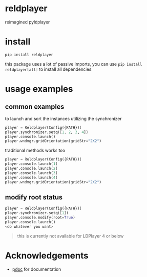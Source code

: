# reldplayer
reimagined pyldplayer

# install

```bash
pip install reldplayer
```
this package uses a lot of passive imports, you can use `pip install reldplayer[all]` to install all dependencies

# usage examples

## common examples
to launch and sort the instances utilizing the synchronizer
```py
player = Reldplayer(Config({PATH}))
player.synchronizer.setq([1, 2, 3, 4])
player.console.launch()
player.wndmgr.gridOrientation(gridStr="2X2")
```

traditional methods works too
```py
player = Reldplayer(Config({PATH}))
player.console.launch(1)
player.console.launch(2)
player.console.launch(3)
player.console.launch(4)
player.wndmgr.gridOrientation(gridStr="2X2")
```

## modify root status
```py
player = Reldplayer(Config({PATH}))
player.synchronizer.setq([1])
player.console.modify(root=True)
player.console.launch()
<do whatever you want>
```
> this is currently not available for LDPlayer 4 or below

# Acknowledgements
- [pdoc](https://pdoc3.github.io/pdoc) for documentation
